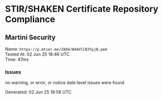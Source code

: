# STIR/SHAKEN Certificate Repository Compliance

## Martini Security

Name: `https://p.mtsec.me/2884/W4AVlCB35yjB.pem`\
Tested At: 02 Jun 25 18:46 UTC\
Time: 47ms

### Issues

no warning, or error, or notice date level issues were found

Generated: 02 Jun 25 18:58 UTC